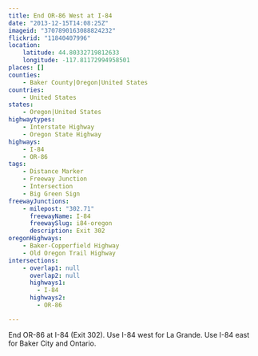 ```yaml
---
title: End OR-86 West at I-84
date: "2013-12-15T14:08:25Z"
imageid: "3707890163088824232"
flickrid: "11840407996"
location:
    latitude: 44.80332719812633
    longitude: -117.81172994958501
places: []
counties:
    - Baker County|Oregon|United States
countries:
    - United States
states:
    - Oregon|United States
highwaytypes:
    - Interstate Highway
    - Oregon State Highway
highways:
    - I-84
    - OR-86
tags:
    - Distance Marker
    - Freeway Junction
    - Intersection
    - Big Green Sign
freewayJunctions:
    - milepost: "302.71"
      freewayName: I-84
      freewaySlug: i84-oregon
      description: Exit 302
oregonHighways:
    - Baker-Copperfield Highway
    - Old Oregon Trail Highway
intersections:
    - overlap1: null
      overlap2: null
      highways1:
        - I-84
      highways2:
        - OR-86

---
```

End OR-86 at I-84 (Exit 302).  Use I-84 west for La Grande.  Use I-84 east for Baker City and  Ontario.
